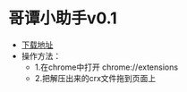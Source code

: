 # 哥谭小助手v0.1

- [下载地址](https://www.lanzous.com/i1ngyxc)
- 操作方法：
  - 1.在chrome中打开 chrome://extensions
  - 2.把解压出来的crx文件拖到页面上
